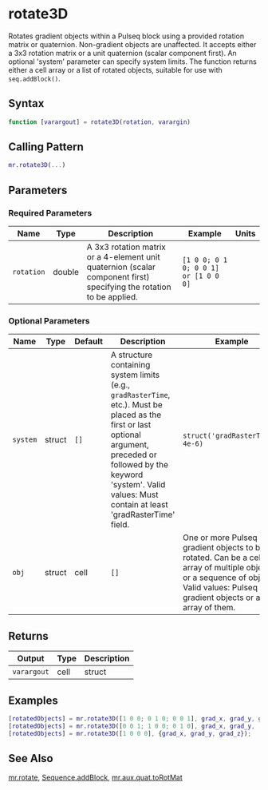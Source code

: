 # rotate3D

Rotates gradient objects within a Pulseq block using a provided rotation matrix or quaternion.  Non-gradient objects are unaffected.  It accepts either a 3x3 rotation matrix or a unit quaternion (scalar component first). An optional 'system' parameter can specify system limits. The function returns either a cell array or a list of rotated objects, suitable for use with `seq.addBlock()`.

## Syntax

```matlab
function [varargout] = rotate3D(rotation, varargin)
```

## Calling Pattern

```matlab
mr.rotate3D(...)
```

## Parameters

### Required Parameters

| Name | Type | Description | Example | Units |
|------|------|-------------|---------|-------|
| `rotation` | double | A 3x3 rotation matrix or a 4-element unit quaternion (scalar component first) specifying the rotation to be applied. | `[1 0 0; 0 1 0; 0 0 1] or [1 0 0 0]` |  |

### Optional Parameters

| Name | Type | Default | Description | Example |
|------|------|---------|-------------|---------|
| `system` | struct | `[]` | A structure containing system limits (e.g., `gradRasterTime`, etc.).  Must be placed as the first or last optional argument, preceded or followed by the keyword 'system'. Valid values: Must contain at least 'gradRasterTime' field. | `struct('gradRasterTime', 4e-6)` |
| `obj` | struct|cell | `[]` | One or more Pulseq gradient objects to be rotated.  Can be a cell array of multiple objects or a sequence of objects. Valid values: Pulseq gradient objects or a cell array of them. | `{... gradient object ...}` |

## Returns

| Output | Type | Description |
|--------|------|-------------|
| `varargout` | cell|struct | Either a cell array of rotated objects (if one output argument is requested) or a list of individual rotated objects (if multiple output arguments are requested). |

## Examples

```matlab
[rotatedObjects] = mr.rotate3D([1 0 0; 0 1 0; 0 0 1], grad_x, grad_y, grad_z);
[rotatedObjects] = mr.rotate3D([0 0 1; 1 0 0; 0 1 0], grad_x, grad_y, 'system', systemStruct);
[rotatedObjects] = mr.rotate3D([1 0 0 0], {grad_x, grad_y, grad_z});
```

## See Also

[mr.rotate](rotate.md), [Sequence.addBlock](addBlock.md), [mr.aux.quat.toRotMat](toRotMat.md)
